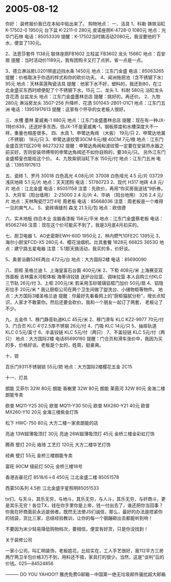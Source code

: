 # 2005-08-12

你好： 装修报价我已在本帖中贴出来了。 购物地点： 一、洁具 1、科勒      铸铁浴缸K-17502-0 1950元 台下盆  K-2211-0   280元 皮诺座厕K-4728-0  1080元 地点：光华门石林 电话：85053339 提醒：K-17502当时搞活动2080元，我没要他的下水，便宜了130元。

2、法恩莎套件     1138元 联体座厕FB1602 立柱盆  FB3602 龙头     1566C 地点：百安居 提醒：当时活动价1189元，我有团购卡又打了点折。省一点是一点。

3、德立淋浴房L0201带底边挡水条                   1450元 地点：江东门金盛 电话：85063265 提醒：价格取决于你选的样式和你的砍价功夫。   4、闻洲拖把池（含不锈钢下水） 95元   地点：天林英莲陶瓷洁具  提醒：他家下水不好，塑料的，我还到80，在江北金盛买东西时顺便配了个不锈钢下水，15元 二、龙头 1、科耐            580元 浴缸龙头含花洒 台盆龙头 地点：江东门金盛墨林总店 提醒：挑好的，再还价。 2、九牧            280元 淋浴房龙头   3507-256 升降杆、花洒 S01043-2B01-01C1 地点：江东门五洲 电话：13951917613 提醒：这家有个怀孕的女老板人很好。

三、水槽 墨林 夏威夷-1      880元 地点：江东门金盛墨林总店 提醒：现在有一种JX-1特价839，还送好多东西，但JX-1不是夏威夷-1，钢板厚度和水槽深度大不一样，重量也相差很多。   四、水具 1、申鹭达角阀 （大扳）      19元/只 2、申鹭达地漏 （不锈钢）    18元/只 3、申鹭达波纹管30CM          6元/根                40CM          7元/根 地点：江东门金盛百货11区20号  86273232 提醒：申鹭达角阀和波纹管一定要在安装热水器之前买好，否则安装师傅带的申鹭达角阀还不如你自购的，要38元/只。       另外江东门金盛樟皇也能给这个价。 4、九牧紫铜浴缸下水        150元/付 地点：江东门五洲 电话：13951917613

五、瓷砖 1、罗丹    30018 白色高光  4.08元/片    37008 白色哑光  4.5 元/片    03729 浅灰地砖  5.1 元/片 地点：天天团购  电话：51780723 2、现代    H317      地砖  4.8 元/片 地点：江北金盛  电话：85051158 注意：先砍价，再用“你买房我送钱”9折券。 3、大将军（阳台墙用）    2-25000         2.4 元/片 4、华纳  （阳台地用）    326             2.4 元/片 地点：天林陶瓷厅2厅4号 周老板  电话：85668036 注意：周老板是一个难得一见的爽气人。 5、瓷砖填缝剂    森戈            21.5元/包 地点：欧倍德

六、实木地板    四合木业  龙脑香漆板 156元/平米 地点：江东门金盛蔡老板  电话：85062746 注意：现在这个价可能买不到了，我是3月底4月初买的。

七、厨卫电器 1、AO史密斯EWH-60D          1950元 2、林内燃气10FE2C           1395元 3、海尔小厨宝FCD-X5          260元 4、樱花油烟机、灶具套餐     1828元    6682S    3653G 地点：建宁路五星电器  注意：5.1那天搞活动，我买的多，价好谈。

5、奥普浴霸526E两台          472元/台 地点：大方国际2楼   电话：85690090

八、厨柜    圣格兰迪 1、上海皇富石台面            400元/米 2、下柜                      408元/米   上海赛亚双饰面板   吉林露水河柜体板   海蒂诗铰链   送炉台拉篮、调味拉篮   本人自购三付KLC三节轨       26元/付 3、上柜                      200元/米   若采用玉砂玻璃铝框门加价    50元/扇 4、铝隐形拉手                 20元/米 * 我让厨柜公司在两个卫生间做了盥洗台、小储物柜等物件。 地点：大方国际3楼圣格兰迪   提醒：你最好先看看网上的“厨柜猫腻分析”，增长点知识，人家才不敢蒙你。然后还要会砍价。我和一个朋友一起订了两套，       老板让了不少。

九、五金件 1、移门静音轨道KLC                   45元/米 2、移门滑车    KLC  KZ2-9977         70元/付 3、门合页      KLC  4寸2.5厚不锈钢   26元/付 4、门吸        KLC                   14元/只 5、抽屉轨道    KLC                  0.5元/英寸 6、半盖铰链    KLC                    5元/付（两只） 7、不盖铰链    KLC                    5元/付（两只） 地点：大方国际2楼  电话85690180 提醒：门合页和滑车涨价中，我因为买的多，价格好谈。老板是个女的，姓周，挺豪爽。

十、锁  

百乐门9311不锈钢锁 55元/把 地点：大方国际2楼樱花五金 2C15  

十一、灯具  

朗能 艾菲尔 32W 80元 朗能 香榭里 32W 80元 朗能 莱茵河 32W 80元 金海二楼朗能专卖  

欧普 MQ11-Y25 30元 欧普 MQ11-Y30 50元 欧普 MX260-Y21 40元 欧普 MX260-Y10 20元 金海三楼紫金灯饰  

松下 HWC-750 80元 大方二楼一家卖朗能的店  

亮迪 13W超薄吸顶灯 30元 亮迪 26W超薄吸顶灯 45元 金桥三楼金彩虹灯饰  

腾燕 壁灯 20元 珞琦 工艺灯 120元 大方二楼华艺灯饰  

经典 壁灯 55元 金桥三楼朗能专卖  

富旺 90CM 镜前灯 50元 金桥三楼18号  

香港吉豪花灯 8518/6＋6 450元 江北金盛二楼 85051578  

西蒙50系列 4.5折 江北金盛宇星照明85051533  

tx们，与天斗，其乐无穷，与地斗，其乐无穷，与人斗，其乐无穷，与奸商斗，更是其乐无穷！各位TX，钱在你手里你是上帝，钱一付出去了，谁还把你当回事？你我在奸商面前永远是弱者。既然无法使JS们诚信，那么，最好的办法是捂紧你的钱袋，货比三家，总结经验教训，让你的每一个钢蹦砸出去都能听到响！  

不要因为米少轻易降低购物档次，要相信，便宜有好货，只是你没找到！  

关于装修公司  

一家小公司，叫汇明装饰，老板姓花，比较实在，工人手艺很好，我112平方三房两厅两卫半包价格3万不到，用料还不错，家具打的很少。当然，这是"谈判"后的价钱。025―84524856

——— DO YOU YAHOO!?   雅虎免费G邮箱－中国第一绝无垃圾邮件骚扰超大邮箱
